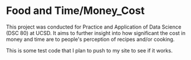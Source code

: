 # Food and Time/Money_Cost
This project was conducted for Practice and Application of Data Science (DSC 80) at UCSD. It aims to further insight into how significant the cost in money and time are to people's perception of recipes and/or cooking.


This is some test code that I plan to push to my site to see if it works.